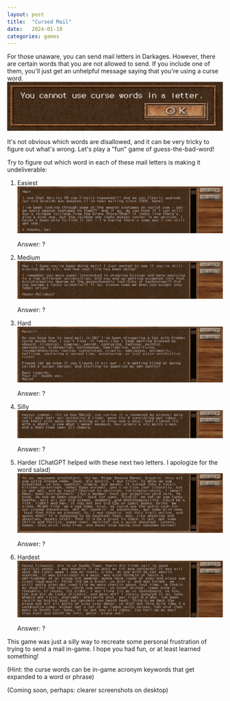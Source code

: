 ```yaml
---
layout: post
title:  "Cursed Mail"
date:   2024-01-10
categories: games
---
```


For those unaware, you can send mail letters in Darkages. However, there are certain words that you are not allowed to send. If you include one of them, you'll just get an unhelpful message saying that you're using a curse word.
![No Cursing Popup](/public/images/cursed-mail/no-cursing.png)


It's not obvious which words are disallowed, and it can be very tricky to figure out what's wrong. Let's play a "fun" game of guess-the-bad-word!

Try to figure out which word in each of these mail letters is making it undeliverable:


1. Easiest
![1-easy](/public/images/cursed-mail/1-easy.png)

    Answer: ?

2. Medium
![2-medium](/public/images/cursed-mail/2-medium.png)

    Answer: ?

3. Hard
![2-medium](/public/images/cursed-mail/3-hard.png)

    Answer: ?

4. Silly
![2-medium](/public/images/cursed-mail/4-silly.png)

    Answer: ?

5. Harder (ChatGPT helped with these next two letters. I apologize for the word salad)
![2-medium](/public/images/cursed-mail/5-harder.png)

    Answer: ?

6. Hardest
![2-medium](/public/images/cursed-mail/6-hardest.png)

    Answer: ?

This game was just a silly way to recreate some personal frustration of trying to send a mail in-game. I hope you had fun, or at least learned something!

(Hint: the curse words can be in-game acronym keywords that get expanded to a word or phrase)

(Coming soon, perhaps: clearer screenshots on desktop)
